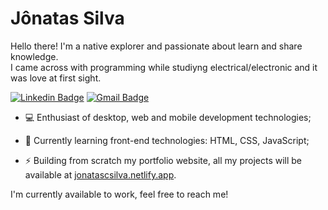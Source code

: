 # Jônatas Silva

Hello there! I'm a native explorer and passionate about learn and share knowledge.<br>
I came across with programming while studiyng electrical/electronic and it was love at first sight.

[![Linkedin Badge](https://img.shields.io/badge/-Jônatas%20Silva-006cbf?style=flat-square&logo=Linkedin&logoColor=white&link=https://www.linkedin.com/in/jonatas-c-silva/)](https://www.linkedin.com/in/jonatas-c-silva/) 
[![Gmail Badge](https://img.shields.io/badge/-jonatas.csilva@hotmail.com-006cbf?style=flat-square&logo=Microsoft%20Outlook&logoColor=white&link=mailto:jonatas.csilva@hotmail.com)](mailto:jonatas.csilva@hotmail.com)

- :computer: Enthusiast of desktop, web and mobile development technologies;

- 💬 Currently learning front-end technologies: HTML, CSS, JavaScript;

- ⚡ Building from scratch my portfolio website, all my projects will be available at <a href="https://jonatascsilva.netlify.app">jonatascsilva.netlify.app</a>.

I'm currently available to work, feel free to reach me!
